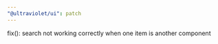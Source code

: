 ```yaml
---
"@ultraviolet/ui": patch
---
```


fix(<MenuV2 />): search not working correctly when one item is another component
